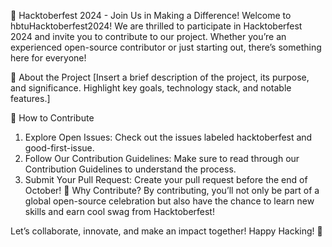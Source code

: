 🎉 Hacktoberfest 2024 - Join Us in Making a Difference!
Welcome to hbtuHacktoberfest2024! We are thrilled to participate in Hacktoberfest 2024 and invite you to contribute to our project. Whether you’re an experienced open-source contributor or just starting out, there’s something here for everyone!

🌟 About the Project
[Insert a brief description of the project, its purpose, and significance. Highlight key goals, technology stack, and notable features.]

🤝 How to Contribute
1) Explore Open Issues: Check out the issues labeled hacktoberfest and good-first-issue.
2) Follow Our Contribution Guidelines: Make sure to read through our Contribution Guidelines to understand the process.
3) Submit Your Pull Request: Create your pull request before the end of October!
🎁 Why Contribute?
By contributing, you’ll not only be part of a global open-source celebration but also have the chance to learn new skills and earn cool swag from Hacktoberfest!

Let’s collaborate, innovate, and make an impact together! Happy Hacking! 🚀
